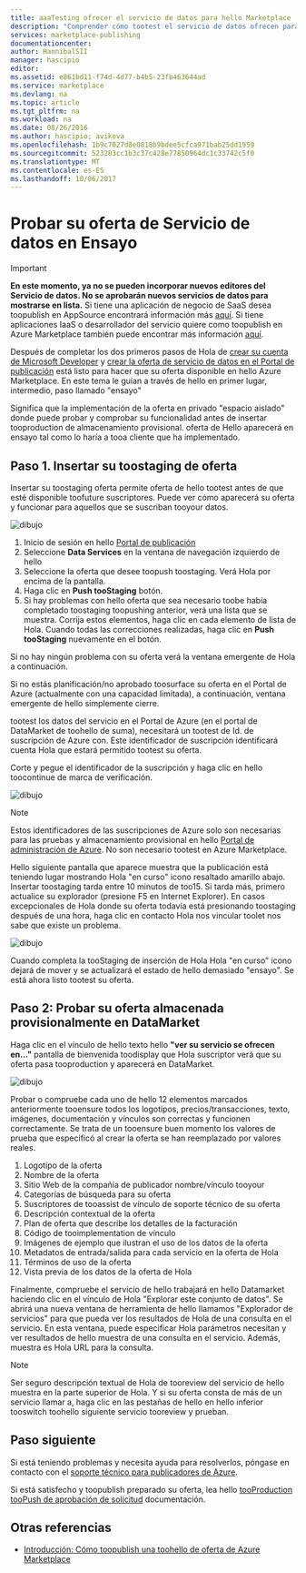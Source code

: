 ```yaml
---
title: aaaTesting ofrecer el servicio de datos para hello Marketplace | Documentos de Microsoft
description: "Comprender cómo tootest el servicio de datos ofrecen para hello Azure Marketplace."
services: marketplace-publishing
documentationcenter: 
author: HannibalSII
manager: hascipio
editor: 
ms.assetid: e861bd11-f74d-4d77-b4b5-23fb463644ad
ms.service: marketplace
ms.devlang: na
ms.topic: article
ms.tgt_pltfrm: na
ms.workload: na
ms.date: 08/26/2016
ms.author: hascipio; avikova
ms.openlocfilehash: 1b9c7027d8e0818b9bdee5cfca971bab25dd1959
ms.sourcegitcommit: 523283cc1b3c37c428e77850964dc1c33742c5f0
ms.translationtype: MT
ms.contentlocale: es-ES
ms.lasthandoff: 10/06/2017
---
```

# <a name="testing-your-data-service-offer-in-staging"></a>Probar su oferta de Servicio de datos en Ensayo
> [!IMPORTANT]
> **En este momento, ya no se pueden incorporar nuevos editores del Servicio de datos. No se aprobarán nuevos servicios de datos para mostrarse en lista.** Si tiene una aplicación de negocio de SaaS desea toopublish en AppSource encontrará información más [aquí](https://appsource.microsoft.com/partners). Si tiene aplicaciones IaaS o desarrollador del servicio quiere como toopublish en Azure Marketplace también puede encontrar más información [aquí](https://azure.microsoft.com/marketplace/programs/certified/).
> 
> 

Después de completar los dos primeros pasos de Hola de [crear su cuenta de Microsoft Developer](marketplace-publishing-accounts-creation-registration.md) y [crear la oferta de servicio de datos en el Portal de publicación](marketplace-publishing-data-service-creation.md) está listo para hacer que su oferta disponible en hello Azure Marketplace. En este tema le guían a través de hello en primer lugar, intermedio, paso llamado "ensayo"

Significa que la implementación de la oferta en privado "espacio aislado" donde puede probar y comprobar su funcionalidad antes de insertar tooproduction de almacenamiento provisional. oferta de Hello aparecerá en ensayo tal como lo haría a tooa cliente que ha implementado.

## <a name="step-1-pushing-your-offer-toostaging"></a>Paso 1. Insertar su toostaging de oferta
Insertar su toostaging oferta permite oferta de hello tootest antes de que esté disponible toofuture suscriptores.  Puede ver cómo aparecerá su oferta y funcionar para aquellos que se suscriban tooyour datos.  

  ![dibujo](media/marketplace-publishing-data-service-test-in-staging/step-1.1.png)

1. Inicio de sesión en hello [Portal de publicación](https://publish.windowsazure.com)
2. Seleccione **Data Services** en la ventana de navegación izquierdo de hello
3. Seleccione la oferta que desee toopush toostaging. Verá Hola por encima de la pantalla.
4. Haga clic en **Push tooStaging** botón.  
5. Si hay problemas con hello oferta que sea necesario toobe había completado toostaging toopushing anterior, verá una lista que se muestra.  Corrija estos elementos, haga clic en cada elemento de lista de Hola. Cuando todas las correcciones realizadas, haga clic en **Push tooStaging** nuevamente en el botón.

Si no hay ningún problema con su oferta verá la ventana emergente de Hola a continuación.  

Si no estás planificación/no aprobado toosurface su oferta en el Portal de Azure (actualmente con una capacidad limitada), a continuación, ventana emergente de hello simplemente cierre.

tootest los datos del servicio en el Portal de Azure (en el portal de DataMarket de toohello de suma), necesitará un tootest de Id. de suscripción de Azure con.  Este identificador de suscripción identificará cuenta Hola que estará permitido tootest su oferta.  

Corte y pegue el identificador de la suscripción y haga clic en hello toocontinue de marca de verificación.

  ![dibujo](media/marketplace-publishing-data-service-test-in-staging/step-1.2.png)

> [!NOTE]
> Estos identificadores de las suscripciones de Azure solo son necesarias para las pruebas y almacenamiento provisional en hello [Portal de administración de Azure](https://manage.windowsazure.com). No son necesario tootest en Azure Marketplace.
> 
> 

Hello siguiente pantalla que aparece muestra que la publicación está teniendo lugar mostrando Hola "en curso" icono resaltado amarillo abajo. Insertar toostaging tarda entre 10 minutos de too15.  Si tarda más, primero actualice su explorador (presione F5 en Internet Explorer).  En casos excepcionales de Hola donde su oferta todavía está presionando toostaging después de una hora, haga clic en contacto Hola nos vincular toolet nos sabe que existe un problema.

  ![dibujo](media/marketplace-publishing-data-service-test-in-staging/step-1.3.png)

Cuando completa la tooStaging de inserción de Hola Hola "en curso" icono dejará de mover y se actualizará el estado de hello demasiado "ensayo".  Se está ahora listo tootest su oferta.  

## <a name="step-2-test-your-staged-offer-in-datamarket"></a>Paso 2: Probar su oferta almacenada provisionalmente en DataMarket
Haga clic en el vínculo de hello texto hello **"ver su servicio se ofrecen en..."** pantalla de bienvenida toodisplay que Hola suscriptor verá que su oferta pasa tooproduction y aparecerá en DataMarket.

  ![dibujo](media/marketplace-publishing-data-service-test-in-staging/step-2.2.png)

Probar o compruebe cada uno de hello 12 elementos marcados anteriormente tooensure todos los logotipos, precios/transacciones, texto, imágenes, documentación y vínculos son correctas y funcionen correctamente.  Se trata de un tooensure buen momento los valores de prueba que especificó al crear la oferta se han reemplazado por valores reales.

1. Logotipo de la oferta
2. Nombre de la oferta
3. Sitio Web de la compañía de publicador nombre/vínculo tooyour
4. Categorías de búsqueda para su oferta
5. Suscriptores de tooassist de vínculo de soporte técnico de su oferta
6. Descripción contextual de la oferta
7. Plan de oferta que describe los detalles de la facturación
8. Código de tooimplementation de vínculo
9. Imágenes de ejemplo que ilustran el uso de los datos de la oferta
10. Metadatos de entrada/salida para cada servicio en la oferta de Hola
11. Términos de uso de la oferta
12. Vista previa de los datos de la oferta de Hola

Finalmente, compruebe el servicio de hello trabajará en hello Datamarket haciendo clic en el vínculo de Hola "Explorar este conjunto de datos".  Se abrirá una nueva ventana de herramienta de hello llamamos "Explorador de servicios" para que pueda ver los resultados de Hola de una consulta en el servicio.  En esta ventana, puede especificar Hola parámetros necesitan y ver resultados de hello muestra de una consulta en el servicio.   Además, muestra es Hola URL para la consulta.  

> [!NOTE]
> Ser seguro descripción textual de Hola de tooreview del servicio de hello muestra en la parte superior de Hola.  Y si su oferta consta de más de un servicio llamar a, haga clic en las pestañas de hello en hello inferior tooswitch toohello siguiente servicio tooreview y prueban.
> 
> 

## <a name="next-step"></a>Paso siguiente
Si está teniendo problemas y necesita ayuda para resolverlos, póngase en contacto con el [soporte técnico para publicadores de Azure](http://go.microsoft.com/fwlink/?LinkId=272975).

Si está satisfecho y toopublish preparado su oferta, lea hello [tooProduction tooPush de aprobación de solicitud](marketplace-publishing-push-to-production.md) documentación.

## <a name="see-also"></a>Otras referencias
* [Introducción: Cómo toopublish una toohello de oferta de Azure Marketplace](marketplace-publishing-getting-started.md)

